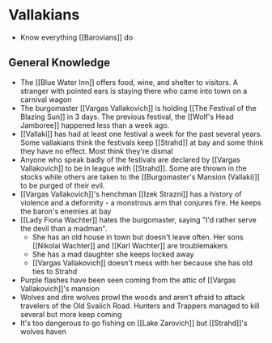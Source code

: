 # Vallakians
* Know everything [[Barovians]] do

## General Knowledge
* The [[Blue Water Inn]] offers food, wine, and shelter to visitors. A stranger with pointed ears is staying there who came into town on a carnival wagon
* The burgomaster [[Vargas Vallakovich]] is holding [[The Festival of the Blazing Sun]] in 3 days. The previous festival, the [[Wolf's Head Jamboree]] happened less than a week ago.
* [[Vallaki]] has had at least one festival a week for the past several years. Some vallakians think the festivals keep [[Strahd]] at bay and some think they have no effect. Most think they're dismal
* Anyone who speak badly of the festivals are declared by [[Vargas Vallakovich]] to be in league with [[Strahd]]. Some are thrown in the stocks while others are taken to the [[Burgomaster's Mansion (Vallaki)]] to be purged of their evil.
* [[Vargas Vallakovich]]'s henchman [[Izek Strazni]] has a history of violence and a deformity - a monstrous arm that conjures fire. He keeps the baron's enemies at bay
* [[Lady Fiona Wachter]] hates the burgomaster, saying "I'd rather serve the devil than a madman". 
  * She has an old house in town but doesn't leave often. Her sons [[Nikolai Wachter]] and [[Karl Wachter]] are troublemakers
  * She has a mad daughter she keeps locked away
  * [[Vargas Vallakovich]] doesn't mess with her because she has old ties to Strahd
* Purple flashes have been seen coming from the attic of [[Vargas Vallakovich]]'s mansion
* Wolves and dire wolves prowl the woods and aren't afraid to attack travelers of the Old Svalich Road. Hunters and Trappers managed to kill several but more keep coming
* It's too dangerous to go fishing on [[Lake Zarovich]] but [[Strahd]]'s wolves haven